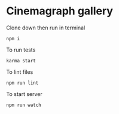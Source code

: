 # Cinemagraph gallery

Clone down then run in terminal
```
npm i
```
To run tests
```
karma start
```
To lint files
```
npm run lint
```
To start server
```
npm run watch
```
